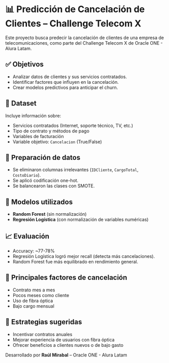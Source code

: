 # 📊 Predicción de Cancelación de Clientes – Challenge Telecom X

Este proyecto busca predecir la cancelación de clientes de una empresa de telecomunicaciones, como parte del Challenge Telecom X de Oracle ONE - Alura Latam.

## ✅ Objetivos
- Analizar datos de clientes y sus servicios contratados.
- Identificar factores que influyen en la cancelación.
- Crear modelos predictivos para anticipar el churn.

## 🧾 Dataset
Incluye información sobre:
- Servicios contratados (Internet, soporte técnico, TV, etc.)
- Tipo de contrato y métodos de pago
- Variables de facturación
- Variable objetivo: `Cancelacion` (True/False)

## 🧹 Preparación de datos
- Se eliminaron columnas irrelevantes (`IDCliente`, `CargoTotal`, `CostoDiario`).
- Se aplicó codificación one-hot.
- Se balancearon las clases con SMOTE.

## 🤖 Modelos utilizados
- **Random Forest** (sin normalización)
- **Regresión Logística** (con normalización de variables numéricas)

## 📈 Evaluación
- Accuracy: ~77-78%
- Regresión Logística logró mejor recall (detecta más cancelaciones).
- Random Forest fue más equilibrado en rendimiento general.

## 🧠 Principales factores de cancelación
- Contrato mes a mes
- Pocos meses como cliente
- Uso de fibra óptica
- Bajo cargo mensual

## 🎯 Estrategias sugeridas
- Incentivar contratos anuales
- Mejorar experiencia de usuarios con fibra óptica
- Ofrecer beneficios a clientes nuevos o de bajo gasto

Desarrollado por **Raúl Mirabal** – Oracle ONE - Alura Latam

